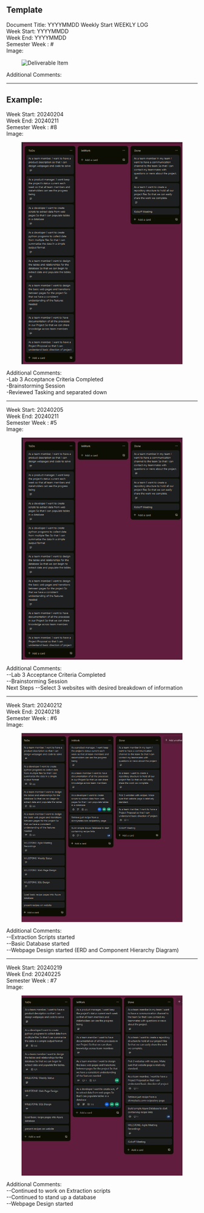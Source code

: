 Template
------------
Document Title: YYYYMMDD Weekly Start WEEKLY LOG<br>
Week Start: YYYYMMDD<br>
Week End: YYYYMMDD<br>
Semester Week : #<br>
Image:<br>
<figure width=100%>
    <img src="weeklysnapshots/SnapYYYYMMDD.png" alt="Deliverable Item"ALIGN="center" />
</figure>
Additional Comments:<br>

--------------------

Example:
-----------------------

Week Start: 20240204<br>
Week End: 20240211<br>
Semester Week : #8<br>
Image:<br>
<figure width=100%>
    <img src="weeklysnapshots/Snap20240208.png" alt="Deliverable Item"ALIGN="center" />
</figure>
Additional Comments:<br>
    -Lab 3 Acceptance Criteria Completed<br>
    -Brainstorming Session<br>
    -Reviewed Tasking and separated down<br>


-----------------------------
Week Start: 20240205 <br>
Week End: 20240211<br>
Semester Week : #5<br>
Image:<br>
<figure width=100%>
    <img src="weeklysnapshots/Snap20240208.png" alt="Deliverable Item"ALIGN="center" />
</figure>
Additional Comments:<br>
    --Lab 3 Acceptance Criteria Completed<br>
    --Brainstorming Session<br>
Next Steps
    --Select 3 websites with desired breakdown of information<br>


-----------------------------
Week Start: 20240212 <br>
Week End: 20240218<br>
Semester Week : #6<br>
Image:<br>
<figure width=100%>
    <img src="weeklysnapshots/Snap20240216.png" alt="Deliverable Item"ALIGN="center" />
</figure>
Additional Comments:<br>
    --Extraction Scripts started<br>
    --Basic Database started<br>
    --Webpage Design started (ERD and Component Hierarchy Diagram)<br>

-----------------------------
Week Start: 20240219 <br>
Week End: 20240225<br>
Semester Week : #7<br>
Image:<br>
<figure width=100%>
    <img src="weeklysnapshots/Snap20240223.png" alt="Deliverable Item"ALIGN="center" />
</figure>
Additional Comments:<br>
    --Continued to work on Extraction scripts<br>
    --Continued to stand up a database<br>
    --Webpage Design started<br>
